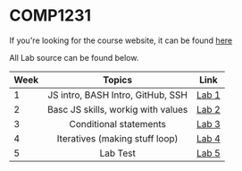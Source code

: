 # COMP1231

If you're looking for the course website, it can be found [here](https://jayoharedee.github.io/comp1231)

All Lab source can be found below.

| Week          | Topics                            | Link                    |
| ------------- |:---------------------------------:|:-----------------------:|
| 1             | JS intro, BASH Intro, GitHub, SSH | [Lab 1](./labs/week-01) |
| 2             | Basc JS skills, workig with values| [Lab 2](./labs/week-02) |
| 3             | Conditional statements            | [Lab 3](./labs/week-03) |
| 4             | Iteratives (making stuff loop)    | [Lab 4](./labs/week-04/)|
| 5             | Lab Test                          | [Lab 5](./labs/week-05/test) |